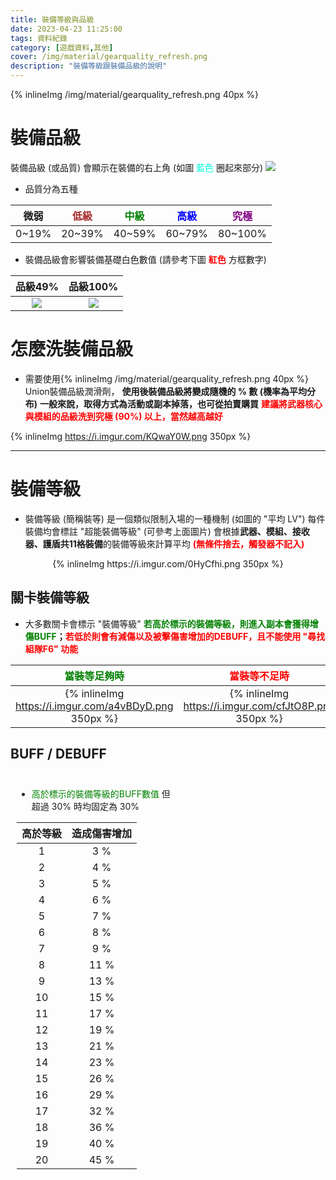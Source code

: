 ```yaml
---
title: 裝備等級與品級
date: 2023-04-23 11:25:00
tags: 資料紀錄
category: [遊戲資料,其他]
cover: /img/material/gearquality_refresh.png
description: "裝備等級跟裝備品級的說明"
---
```


{% inlineImg /img/material/gearquality_refresh.png 40px %}

# 裝備品級

裝備品級 (或品質) 會顯示在裝備的右上角 (如圖 <font color=#00ffdf>藍色</font> 圈起來部分)
![](https://i.imgur.com/nS1q5Tk.png)

- 品質分為五種

|微弱|<font color=brown>低級</font>|<font color=green>中級</font>|<font color=blue>高級</font>|<font color=purple>究極</font>
|:-:|:-:|:-:|:-:|:-:
|0~19%|20~39%|40~59%|60~79%|80~100%

- 裝備品級會影響裝備基礎白色數值 (請參考下圖 **<font color=red>紅色</font>** 方框數字)

|品級49%|品級100%
|:-:|:-:
|![](https://i.imgur.com/rI3pofo.png)|![](https://i.imgur.com/emczcUJ.png)

# 怎麼洗裝備品級

- 需要使用{% inlineImg /img/material/gearquality_refresh.png 40px %} Union裝備品級潤滑劑， **使用後裝備品級將變成隨機的 % 數 (機率為平均分布)**
**一般來說，取得方式為活動或副本掉落，也可從拍賣購買**
**<font color=red>建議將武器核心與模組的品級洗到究極 (90%) 以上，當然越高越好</font>**

{% inlineImg https://i.imgur.com/KQwaY0W.png 350px %}

---

# 裝備等級

- 裝備等級 (簡稱裝等) 是一個類似限制入場的一種機制 (如圖的 "平均 LV")
每件裝備均會標註 "超能裝備等級" (可參考上面圖片)
會根據**武器、模組、接收器、護盾共11格裝備**的裝備等級來計算平均 **<font color=red>(無條件捨去，觸發器不記入)</font>**

<div style="text-align: center">{% inlineImg https://i.imgur.com/0HyCfhi.png 350px %}</div>

## 關卡裝備等級

- 大多數關卡會標示 "裝備等級" 
**<font color=green>若高於標示的裝備等級，則進入副本會獲得增傷BUFF</font>；<font color=red>若低於則會有減傷以及被擊傷害增加的DEBUFF，且不能使用 "尋找組隊F6" 功能</font>**

|<font color=green>當裝等足夠時</font>|<font color=red>當裝等不足時</font>
|:-:|:-:
|{% inlineImg https://i.imgur.com/a4vBDyD.png 350px %}|{% inlineImg https://i.imgur.com/cfJtO8P.png 350px %}


## BUFF / DEBUFF

<div class="container">

<div class="childDiv">

- <font color=green>高於標示的裝備等級的BUFF數值</font>
但超過 30% 時均固定為 30%

|高於等級|造成傷害增加
|:-:|:-:
|1|3 %
|2|4 %
|3|5 %
|4|6 %
|5|7 %
|6|8 %
|7|9 %
|8|11 %
|9|13 %
|10|15 %
|11|17 %
|12|19 %
|13|21 %
|14|23 %
|15|26 %
|16|29 %
|17|32 %
|18|36 %
|19|40 %
|20|45 %
</div>
<div class="childDiv">

- <font color=red>低於標示的裝備等級的DEBUFF數值</font>

|低於等級|對敵人傷害減少|被攻擊傷害增加
|:-:|:-:|:-:
|1|10 %|10 %
|2|15 %|15 %
|3|20 %|20 %
|4|25 %|25 %
|5|30 %|30 %
|6|35 %|40 %
|7|40 %|50 %
|8|45 %|60 %
|9|50 %|80 %
|10|55 %|100 %
|11|60 %|120 %
|12|65 %|140 %
|13|70 %|160 %
|14|75 %|180 %
|15|80 %|200 %
</div>

</div>

## 強化提升裝備等級

強化會提升一部份的裝備等級

<div style="width: 50%;">

|強化等級|裝備等級提升
|:-:|:-:
|+1|0
|+2|0
|+3|1
|+4|1
|+5|1
|+6|2
|+7|2
|+8|2
|+9|3
|+10|3
|+11|4
|+12|5
|+13|9
|+14|14
|+15|20
|+16|26
|+17|32
|+18|38
|+19|44
|+20|50
</div>


---

<style>
    .container {
        overflow: hidden;
        zoom: 1;
        width: 100%;
        height: flex;
        /*border: 1px solid red;*/
    }
    .childDiv {
        float: left;
        width: 50%;
        height: 100%;
        padding: 10px;
        /* border: 1px solid greenyellow;*/
    }
</style>